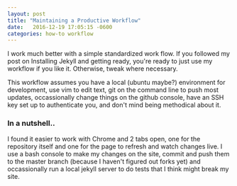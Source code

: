 ```yaml
---
layout: post
title: "Maintaining a Productive Workflow" 
date:   2016-12-19 17:05:15 -0600
categories: how-to workflow 
---
```


I work much better with a simple standardized work flow. If you followed my post on Installing Jekyll and getting ready, you're ready to just use my workflow if you like it. Otherwise, tweak where necessary.

This workflow assumes you have a local \(ubuntu maybe\?\) environment for development, use vim to edit text, git on the command line to push most updates, occassionally change things on the github console, have an SSH key set up to authenticate you, and don't mind being methodical about it.

### In a nutshell..

I found it easier to work with Chrome and 2 tabs open, one for the repository itself and one for the page to refresh and watch changes live. I use a bash console to make my changes on the site, commit and push them to the master branch \(because I haven't figured out forks yet\) and occassionally run a local jekyll server to do tests that I think might break my site. 
